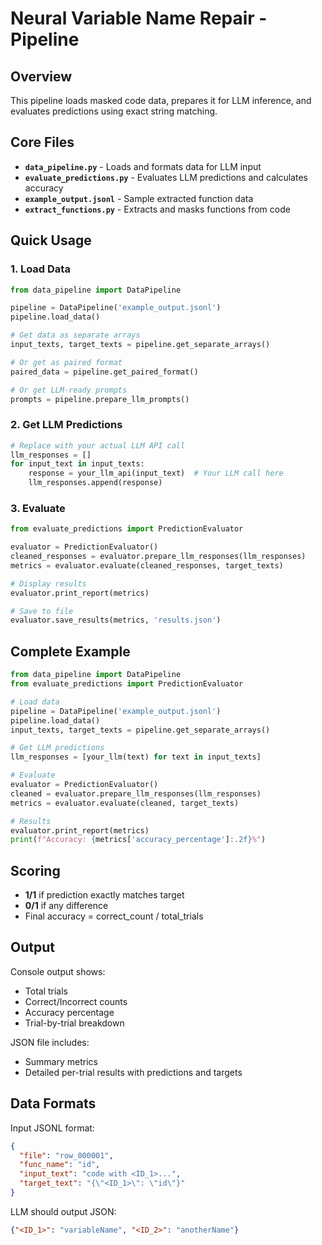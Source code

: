 # Neural Variable Name Repair - Pipeline

## Overview

This pipeline loads masked code data, prepares it for LLM inference, and evaluates predictions using exact string matching.

## Core Files

- **`data_pipeline.py`** - Loads and formats data for LLM input
- **`evaluate_predictions.py`** - Evaluates LLM predictions and calculates accuracy
- **`example_output.jsonl`** - Sample extracted function data
- **`extract_functions.py`** - Extracts and masks functions from code

## Quick Usage

### 1. Load Data

```python
from data_pipeline import DataPipeline

pipeline = DataPipeline('example_output.jsonl')
pipeline.load_data()

# Get data as separate arrays
input_texts, target_texts = pipeline.get_separate_arrays()

# Or get as paired format
paired_data = pipeline.get_paired_format()

# Or get LLM-ready prompts
prompts = pipeline.prepare_llm_prompts()
```

### 2. Get LLM Predictions

```python
# Replace with your actual LLM API call
llm_responses = []
for input_text in input_texts:
    response = your_llm_api(input_text)  # Your LLM call here
    llm_responses.append(response)
```

### 3. Evaluate

```python
from evaluate_predictions import PredictionEvaluator

evaluator = PredictionEvaluator()
cleaned_responses = evaluator.prepare_llm_responses(llm_responses)
metrics = evaluator.evaluate(cleaned_responses, target_texts)

# Display results
evaluator.print_report(metrics)

# Save to file
evaluator.save_results(metrics, 'results.json')
```

## Complete Example

```python
from data_pipeline import DataPipeline
from evaluate_predictions import PredictionEvaluator

# Load data
pipeline = DataPipeline('example_output.jsonl')
pipeline.load_data()
input_texts, target_texts = pipeline.get_separate_arrays()

# Get LLM predictions
llm_responses = [your_llm(text) for text in input_texts]

# Evaluate
evaluator = PredictionEvaluator()
cleaned = evaluator.prepare_llm_responses(llm_responses)
metrics = evaluator.evaluate(cleaned, target_texts)

# Results
evaluator.print_report(metrics)
print(f"Accuracy: {metrics['accuracy_percentage']:.2f}%")
```

## Scoring

- **1/1** if prediction exactly matches target
- **0/1** if any difference
- Final accuracy = correct_count / total_trials

## Output

Console output shows:
- Total trials
- Correct/Incorrect counts
- Accuracy percentage
- Trial-by-trial breakdown

JSON file includes:
- Summary metrics
- Detailed per-trial results with predictions and targets

## Data Formats

Input JSONL format:
```json
{
  "file": "row_000001",
  "func_name": "id",
  "input_text": "code with <ID_1>...",
  "target_text": "{\"<ID_1>\": \"id\"}"
}
```

LLM should output JSON:
```json
{"<ID_1>": "variableName", "<ID_2>": "anotherName"}
```

